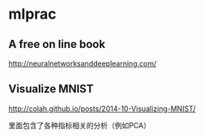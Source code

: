 # mlprac


## A free on line book
http://neuralnetworksanddeeplearning.com/

## Visualize MNIST
http://colah.github.io/posts/2014-10-Visualizing-MNIST/

里面包含了各种指标相关的分析（例如PCA）
